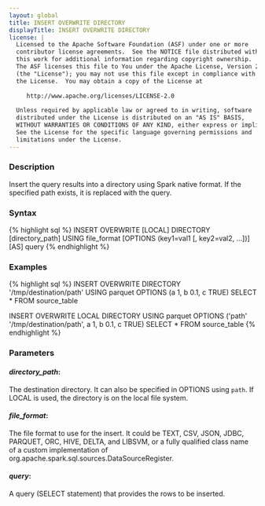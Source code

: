 ```yaml
---
layout: global
title: INSERT OVERWRITE DIRECTORY
displayTitle: INSERT OVERWRITE DIRECTORY
license: |
  Licensed to the Apache Software Foundation (ASF) under one or more
  contributor license agreements.  See the NOTICE file distributed with
  this work for additional information regarding copyright ownership.
  The ASF licenses this file to You under the Apache License, Version 2.0
  (the "License"); you may not use this file except in compliance with
  the License.  You may obtain a copy of the License at
 
     http://www.apache.org/licenses/LICENSE-2.0
 
  Unless required by applicable law or agreed to in writing, software
  distributed under the License is distributed on an "AS IS" BASIS,
  WITHOUT WARRANTIES OR CONDITIONS OF ANY KIND, either express or implied.
  See the License for the specific language governing permissions and
  limitations under the License.
---
```

### Description

Insert the query results into a directory using Spark native format. If the specified path exists, it is replaced with the query.

### Syntax

{% highlight sql %}
INSERT OVERWRITE [LOCAL] DIRECTORY [directory_path]
  USING file_format [OPTIONS (key1=val1 [, key2=val2, ...])] [AS] query
{% endhighlight %}

### Examples
{% highlight sql %}
INSERT OVERWRITE DIRECTORY '/tmp/destination/path'
  USING parquet
  OPTIONS (a 1, b 0.1, c TRUE)
  SELECT * FROM source_table

INSERT OVERWRITE LOCAL DIRECTORY
  USING parquet
  OPTIONS ('path' '/tmp/destination/path', a 1, b 0.1, c TRUE)
  SELECT * FROM source_table
{% endhighlight %}

### Parameters

#### ***directory_path***:
The destination directory. It can also be specified in OPTIONS using ```path```.  If LOCAL is used, the directory is on the local file system.

#### ***file_format***:
The file format to use for the insert. It could be TEXT, CSV, JSON, JDBC, PARQUET, ORC, HIVE, DELTA, and LIBSVM, or a fully qualified class name of a custom implementation of org.apache.spark.sql.sources.DataSourceRegister.

#### ***query***:
A query (SELECT statement) that provides the rows to be inserted.
